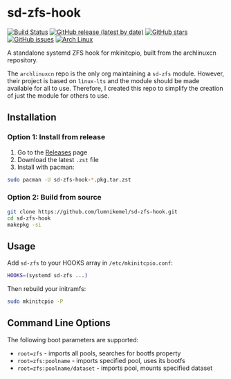 # sd-zfs-hook

[![Build Status](https://github.com/lumnikemel/sd-zfs-hook/actions/workflows/update.yml/badge.svg)](https://github.com/lumnikemel/sd-zfs-hook/actions/workflows/update.yml)
[![GitHub release (latest by date)](https://img.shields.io/github/v/release/lumnikemel/sd-zfs-hook)](https://github.com/lumnikemel/sd-zfs-hook/releases)
[![GitHub stars](https://img.shields.io/github/stars/lumnikemel/sd-zfs-hook)](https://github.com/lumnikemel/sd-zfs-hook/stargazers)
[![GitHub issues](https://img.shields.io/github/issues/lumnikemel/sd-zfs-hook)](https://github.com/lumnikemel/sd-zfs-hook/issues)
[![Arch Linux](https://img.shields.io/badge/arch-linux-1793D1?logo=arch-linux&logoColor=white)](https://aur.archlinux.org/packages/sd-zfs-hook)

A standalone systemd ZFS hook for mkinitcpio, built from the archlinuxcn repository.

The `archlinuxcn` repo is the only org maintaining a `sd-zfs` module. However, their project is based on `linux-lts` and the module should be made available for all to use. Therefore, I created this repo to simplify the creation of just the module for others to use.

## Installation

### Option 1: Install from release
1. Go to the [Releases](../../releases) page
2. Download the latest `.zst` file
3. Install with pacman:
```bash
sudo pacman -U sd-zfs-hook-*.pkg.tar.zst
```

### Option 2: Build from source
```bash
git clone https://github.com/lumnikemel/sd-zfs-hook.git
cd sd-zfs-hook
makepkg -si
```

## Usage
Add `sd-zfs` to your HOOKS array in `/etc/mkinitcpio.conf`:
```bash
HOOKS=(systemd sd-zfs ...)
```

Then rebuild your initramfs:
```bash
sudo mkinitcpio -P
```

## Command Line Options
The following boot parameters are supported:
* `root=zfs` - imports all pools, searches for bootfs property
* `root=zfs:poolname` - imports specified pool, uses its bootfs
* `root=zfs:poolname/dataset` - imports pool, mounts specified dataset
